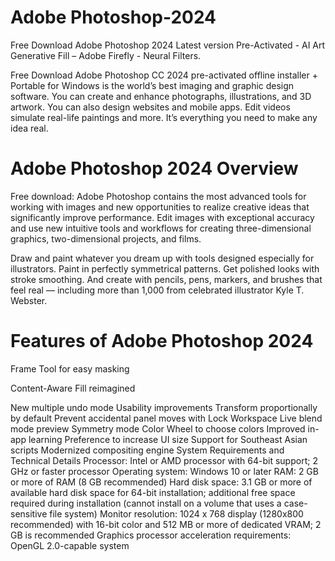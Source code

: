 # Adobe Photoshop-2024

Free Download Adobe Photoshop 2024 Latest version Pre-Activated - AI Art Generative Fill – Adobe Firefly - Neural Filters.

Free Download Adobe Photoshop CC 2024 pre-activated offline installer + Portable for Windows is the world’s best imaging and graphic design software. You can create and enhance photographs, illustrations, and 3D artwork. You can also design websites and mobile apps. Edit videos simulate real-life paintings and more. It’s everything you need to make any idea real.

# Adobe Photoshop 2024 Overview


Free download: Adobe Photoshop contains the most advanced tools for working with images and new opportunities to realize creative ideas that significantly improve performance. Edit images with exceptional accuracy and use new intuitive tools and workflows for creating three-dimensional graphics, two-dimensional projects, and films.

Draw and paint whatever you dream up with tools designed especially for illustrators. Paint in perfectly symmetrical patterns. Get polished looks with stroke smoothing. And create with pencils, pens, markers, and brushes that feel real — including more than 1,000 from celebrated illustrator Kyle T. Webster.

# Features of Adobe Photoshop 2024

Frame Tool for easy masking

Content-Aware Fill reimagined

New multiple undo mode
Usability improvements
Transform proportionally by default
Prevent accidental panel moves with Lock Workspace
Live blend mode preview
Symmetry mode
Color Wheel to choose colors
Improved in-app learning
Preference to increase UI size
Support for Southeast Asian scripts
Modernized compositing engine
System Requirements and Technical Details
Processor: Intel or AMD processor with 64-bit support; 2 GHz or faster processor
Operating system: Windows 10 or later
RAM: 2 GB or more of RAM (8 GB recommended)
Hard disk space: 3.1 GB or more of available hard disk space for 64-bit installation; additional free space required during installation (cannot install on a volume that uses a case-sensitive file system)
Monitor resolution: 1024 x 768 display (1280x800 recommended) with 16-bit color and 512 MB or more of dedicated VRAM; 2 GB is recommended
Graphics processor acceleration requirements: OpenGL 2.0-capable system
